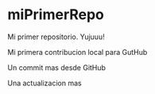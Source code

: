 # miPrimerRepo

Mi primer repositorio. Yujuuu!

Mi primera contribucion local para GutHub

Un commit mas desde GitHub

Una actualizacion mas

